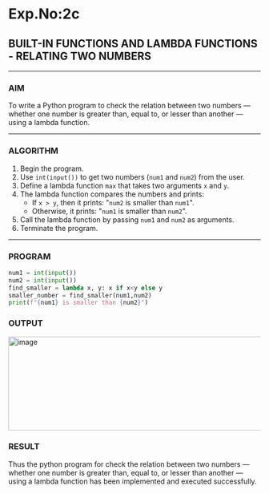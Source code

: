 # Exp.No:2c
## BUILT-IN FUNCTIONS AND LAMBDA FUNCTIONS - RELATING TWO NUMBERS

---

### AIM  
To write a Python program to check the relation between two numbers — whether one number is greater than, equal to, or lesser than another — using a lambda function.

---

### ALGORITHM

1. Begin the program.  
2. Use `int(input())` to get two numbers (`num1` and `num2`) from the user.  
3. Define a lambda function `max` that takes two arguments `x` and `y`.  
4. The lambda function compares the numbers and prints:
   - If `x > y`, then it prints: "`num2` is smaller than `num1`".
   - Otherwise, it prints: "`num1` is smaller than `num2`".
5. Call the lambda function by passing `num1` and `num2` as arguments.  
6. Terminate the program.

---

### PROGRAM
```python
num1 = int(input())
num2 = int(input())
find_smaller = lambda x, y: x if x<y else y
smaller_number = find_smaller(num1,num2)
print(f"{num1} is smaller than {num2}")
```


### OUTPUT

<img width="601" height="187" alt="image" src="https://github.com/user-attachments/assets/0cf130c5-f1b6-4350-939f-5d11479475ac" />




### RESULT


Thus the python program for check the relation between two numbers — whether one number is greater than, equal to, or lesser than another — using a lambda function has been implemented and executed successfully.

